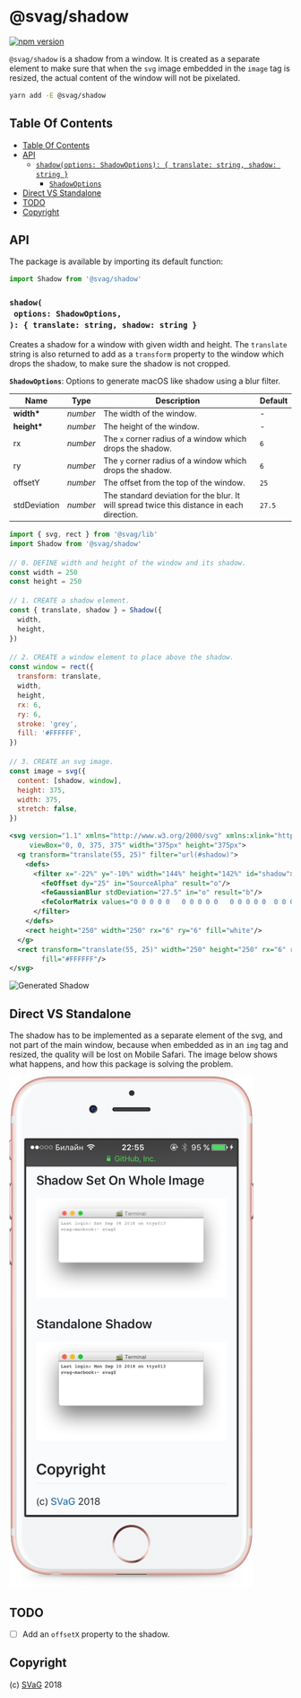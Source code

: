 # @svag/shadow

[![npm version](https://badge.fury.io/js/%40svag%2Fshadow.svg)](https://npmjs.org/package/@svag/shadow)

`@svag/shadow` is a shadow from a window. It is created as a separate element to make sure that when the `svg` image embedded in the `image` tag is resized, the actual content of the window will not be pixelated.

```sh
yarn add -E @svag/shadow
```

## Table Of Contents

- [Table Of Contents](#table-of-contents)
- [API](#api)
  * [`shadow(options: ShadowOptions): { translate: string, shadow: string }`](#shadowoptions-shadowoptions--translate-string-shadow-string-)
    * [`ShadowOptions`](#shadowoptions)
- [Direct VS Standalone](#direct-vs-standalone)
- [TODO](#todo)
- [Copyright](#copyright)

## API

The package is available by importing its default function:

```js
import Shadow from '@svag/shadow'
```

### `shadow(`<br/>&nbsp;&nbsp;`options: ShadowOptions,`<br/>`): { translate: string, shadow: string }`

Creates a shadow for a window with given width and height. The `translate` string is also returned to add as a `transform` property to the window which drops the shadow, to make sure the shadow is not cropped.

__<a name="shadowoptions">`ShadowOptions`</a>__: Options to generate macOS like  shadow using a blur filter.

| Name | Type | Description | Default |
| ---- | ---- | ----------- | ------- |
| __width*__ | _number_ | The width of the window. | - |
| __height*__ | _number_ | The height of the window. | - |
| rx | _number_ | The `x` corner radius of a window which drops the shadow. | `6` |
| ry | _number_ | The `y` corner radius of a window which drops the shadow. | `6` |
| offsetY | _number_ | The offset from the top of the window. | `25` |
| stdDeviation | _number_ | The standard deviation for the blur. It will spread twice this distance in each direction. | `27.5` |

```js
import { svg, rect } from '@svag/lib'
import Shadow from '@svag/shadow'

// 0. DEFINE width and height of the window and its shadow.
const width = 250
const height = 250

// 1. CREATE a shadow element.
const { translate, shadow } = Shadow({
  width,
  height,
})

// 2. CREATE a window element to place above the shadow.
const window = rect({
  transform: translate,
  width,
  height,
  rx: 6,
  ry: 6,
  stroke: 'grey',
  fill: '#FFFFFF',
})

// 3. CREATE an svg image.
const image = svg({
  content: [shadow, window],
  height: 375,
  width: 375,
  stretch: false,
})
```

```svg
<svg version="1.1" xmlns="http://www.w3.org/2000/svg" xmlns:xlink="http://www.w3.org/1999/xlink"
     viewBox="0, 0, 375, 375" width="375px" height="375px">
  <g transform="translate(55, 25)" filter="url(#shadow)">
    <defs>
      <filter x="-22%" y="-10%" width="144%" height="142%" id="shadow">
        <feOffset dy="25" in="SourceAlpha" result="o"/>
        <feGaussianBlur stdDeviation="27.5" in="o" result="b"/>
        <feColorMatrix values="0 0 0 0 0   0 0 0 0 0   0 0 0 0 0  0 0 0 0.5 0" in="b"/>
      </filter>
    </defs>
    <rect height="250" width="250" rx="6" ry="6" fill="white"/>
  </g>
  <rect transform="translate(55, 25)" width="250" height="250" rx="6" ry="6" stroke="grey"
        fill="#FFFFFF"/>
</svg>
```

<img alt="Generated Shadow" src="https://raw.github.com/svagco/shadow/master/images/shadow.svg?sanitize=true">

## Direct VS Standalone

The shadow has to be implemented as a separate element of the svg, and not part of the main window, because when embedded as in an `img` tag and resized, the quality will be lost on Mobile Safari. The image below shows what happens, and how this package is solving the problem.

![compare shadows](images/compare.png)

## TODO

- [ ] Add an `offsetX` property to the shadow.

## Copyright

(c) [SVaG][1] 2018

[1]: https://svag.co
